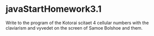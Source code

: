# javaStartHomework3.1
Write to the program of the Kotorai scitaet 4 cellular numbers with the claviarism and vyvedet on the screen of Samoe Bolshoe and them.
